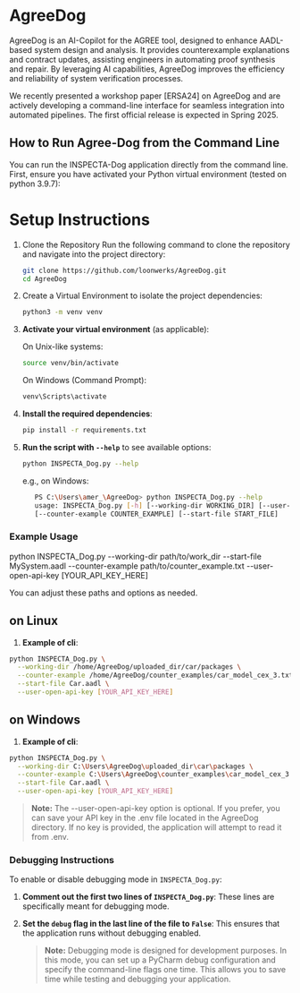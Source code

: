# AgreeDog
AgreeDog is an AI-Copilot for the AGREE tool, designed to enhance AADL-based system design and analysis. It provides counterexample explanations and contract updates, assisting engineers in automating proof synthesis and repair. By leveraging AI capabilities, AgreeDog improves the efficiency and reliability of system verification processes.

We recently presented a workshop paper [ERSA24] on AgreeDog and are actively developing a command-line interface for seamless integration into automated pipelines. The first official release is expected in Spring 2025.

## How to Run Agree-Dog from the Command Line

You can run the INSPECTA-Dog application directly from the command line.  
First, ensure you have activated your Python virtual environment (tested on 
python 3.9.7):

# Setup Instructions

1. Clone the Repository
Run the following command to clone the repository and navigate into the project directory:

    ```bash
    git clone https://github.com/loonwerks/AgreeDog.git
    cd AgreeDog
    ```
2. Create a Virtual Environment to isolate the project dependencies:

    ```bash
    python3 -m venv venv
    ```

3. **Activate your virtual environment** (as applicable):

    On Unix-like systems:
    ```bash
    source venv/bin/activate
    ```
    
    On Windows (Command Prompt):
    ```cmd
    venv\Scripts\activate
    ```

4. **Install the required dependencies**:

    ```bash
    pip install -r requirements.txt
    ```

5. **Run the script with `--help`** to see available options:

    ```bash
    python INSPECTA_Dog.py --help
    ``` 
   e.g., on Windows:
    ```bash 
       PS C:\Users\amer_\AgreeDog> python INSPECTA_Dog.py --help
       usage: INSPECTA_Dog.py [-h] [--working-dir WORKING_DIR] [--user-open-api-key USER_OPEN_API_KEY]
       [--counter-example COUNTER_EXAMPLE] [--start-file START_FILE]
   ```

### Example Usage 

python INSPECTA_Dog.py 
  --working-dir path/to/work_dir 
  --start-file MySystem.aadl 
  --counter-example path/to/counter_example.txt 
  --user-open-api-key [YOUR_API_KEY_HERE]

You can adjust these paths and options as needed. 
## on Linux
1. **Example of cli**:

```bash
python INSPECTA_Dog.py \
  --working-dir /home/AgreeDog/uploaded_dir/car/packages \
  --counter-example /home/AgreeDog/counter_examples/car_model_cex_3.txt \
  --start-file Car.aadl \
  --user-open-api-key [YOUR_API_KEY_HERE]
  ```

## on Windows
1. **Example of cli**:

```bash
python INSPECTA_Dog.py \
  --working-dir C:\Users\AgreeDog\uploaded_dir\car\packages \
  --counter-example C:\Users\AgreeDog\counter_examples\car_model_cex_3.txt\
  --start-file Car.aadl \
  --user-open-api-key [YOUR_API_KEY_HERE]
```

   > **Note:** The --user-open-api-key option is optional. If you prefer, you can save your API key in the .env file located in the AgreeDog directory. If no key is provided, the application will attempt to read it from .env.
   
### Debugging Instructions

To enable or disable debugging mode in `INSPECTA_Dog.py`:

1. **Comment out the first two lines of `INSPECTA_Dog.py`**:
   These lines are specifically meant for debugging mode.

2. **Set the `debug` flag in the last line of the file to `False`**:
   This ensures that the application runs without debugging enabled.

   > **Note:** Debugging mode is designed for development purposes. In this mode, you can set up a PyCharm debug configuration and specify the command-line flags one time. This allows you to save time while testing and debugging your application.
